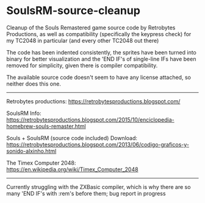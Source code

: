 # SoulsRM-source-cleanup
Cleanup of the Souls Remastered game source code by Retrobytes Productions, as well as compatibility (specifically the keypress check) for my TC2048 in particular (and every other TC2048 out there)

The code has been indented consistently, the sprites have been turned into binary for better visualization and the 'END IF's of single-line IFs have been removed for simplicity, given there is compiler compatibility.

The available source code doesn't seem to have any license attached, so neither does this one.

------------------------------------------------------------------------------------------------------------------------------------

Retrobytes productions: https://retrobytesproductions.blogspot.com/

SoulsRM Info: https://retrobytesproductions.blogspot.com/2015/10/enciclopedia-homebrew-souls-remaster.html

Souls + SoulsRM (source code included) Download: https://retrobytesproductions.blogspot.com/2013/06/codigo-graficos-y-sonido-alxinho.html

The Timex Computer 2048: https://en.wikipedia.org/wiki/Timex_Computer_2048

--------------------------------------------------------------------------------------------------------------------------------------

Currently struggling with the ZXBasic compiler, which is why there are so many 'END IF's with :rem's before them; bug report in progress 
